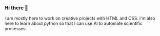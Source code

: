 ### Hi there 👋

I am mostly here to work on creative projects with HTML and CSS. I'm also here to learn about python so that I can use AI to automate scientific processes.


